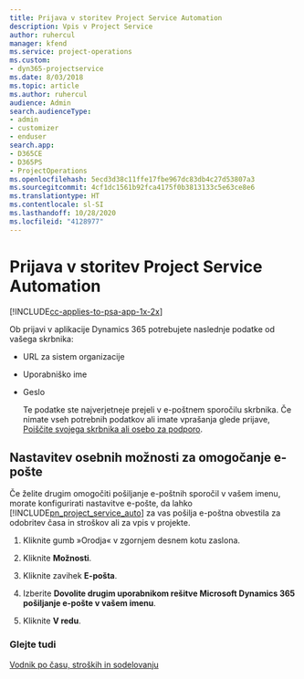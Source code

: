 ```yaml
---
title: Prijava v storitev Project Service Automation
description: Vpis v Project Service
author: ruhercul
manager: kfend
ms.service: project-operations
ms.custom:
- dyn365-projectservice
ms.date: 8/03/2018
ms.topic: article
ms.author: ruhercul
audience: Admin
search.audienceType:
- admin
- customizer
- enduser
search.app:
- D365CE
- D365PS
- ProjectOperations
ms.openlocfilehash: 5ecd3d38c11ffe17fbe967dc83db4c27d53807a3
ms.sourcegitcommit: 4cf1dc1561b92fca4175f0b3813133c5e63ce8e6
ms.translationtype: HT
ms.contentlocale: sl-SI
ms.lasthandoff: 10/28/2020
ms.locfileid: "4128977"
---
```

# <a name="sign-in-to-project-service-automation"></a>Prijava v storitev Project Service Automation

[!INCLUDE[cc-applies-to-psa-app-1x-2x](../includes/cc-applies-to-psa-app-1x-2x.md)]

Ob prijavi v aplikacije Dynamics 365 potrebujete naslednje podatke od vašega skrbnika:  
  
- URL za sistem organizacije  
  
- Uporabniško ime  
  
- Geslo  
  
  Te podatke ste najverjetneje prejeli v e-poštnem sporočilu skrbnika. Če nimate vseh potrebnih podatkov ali imate vprašanja glede prijave, [Poiščite svojega skrbnika ali osebo za podporo](https://docs.microsoft.com/dynamics365/customerengagement/on-premises/basics/find-administrator-support).  
  
## <a name="set-your-personal-options-to-allow-email"></a>Nastavitev osebnih možnosti za omogočanje e-pošte  
 Če želite drugim omogočiti pošiljanje e-poštnih sporočil v vašem imenu, morate konfigurirati nastavitve e-pošte, da lahko [!INCLUDE[pn_project_service_auto](../includes/pn-project-service-auto.md)] za vas pošilja e-poštna obvestila za odobritev časa in stroškov ali za vpis v projekte.  
  
1.  Kliknite gumb »Orodja« v zgornjem desnem kotu zaslona.  
  
2.  Kliknite **Možnosti**.  
  
3.  Kliknite zavihek **E-pošta**.  
  
4.  Izberite **Dovolite drugim uporabnikom rešitve Microsoft Dynamics 365 pošiljanje e-pošte v vašem imenu**.  
  
5.  Kliknite **V redu**.  
  
### <a name="see-also"></a>Glejte tudi  
 [Vodnik po času, stroških in sodelovanju](../psa/time-expense-collaboration-guide.md)
